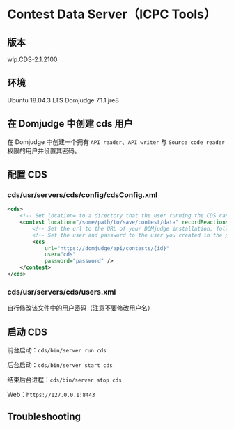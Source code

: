 # Contest Data Server（ICPC Tools）

## 版本

wlp.CDS-2.1.2100

## 环境

Ubuntu 18.04.3 LTS
Domjudge 7.1.1
jre8

## 在 Domjudge 中创建 cds 用户

在 Domjudge 中创建一个拥有 `API reader`、`API writer` 与 `Source code reader` 权限的用户并设置其密码。

## 配置 CDS

### cds/usr/servers/cds/config/cdsConfig.xml

```xml
<cds>
    <!-- Set location= to a directory that the user running the CDS can write to -->
    <contest location="/some/path/to/save/contest/data" recordReactions="false">
        <!-- Set the url to the URL of your DOMjudge installation, followed by /api/contests/<cid>, where <cid> is your CID or external ID -->
        <!-- Set the user and password to the user you created in the previous step -->
        <ccs
            url="https://domjudge/api/contests/{id}"
            user="cds"
            password="password" />
    </contest>
</cds>
```

### cds/usr/servers/cds/users.xml

自行修改该文件中的用户密码（注意不要修改用户名）

## 启动 CDS

前台启动：`cds/bin/server run cds`

后台启动：`cds/bin/server start cds`

结束后台进程：`cds/bin/server stop cds`

Web：`https://127.0.0.1:8443`

## Troubleshooting
